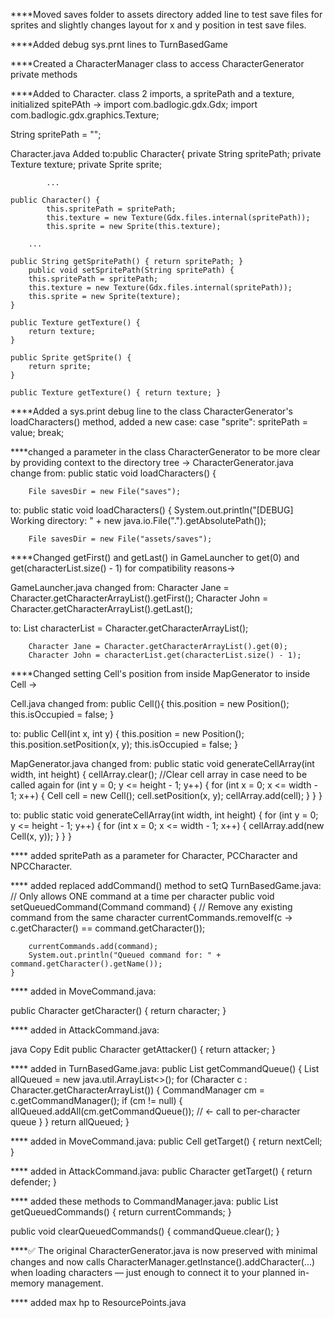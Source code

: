 ****Moved saves folder to assets directory added line to test save files for sprites and slightly changes layout for x and y position in test save files.

****Added debug sys.prnt lines to TurnBasedGame

****Created a CharacterManager class to access CharacterGenerator private methods

****Added to Character. class 2 imports, a spritePath and a texture, initialized spitePAth ->
import com.badlogic.gdx.Gdx;
import com.badlogic.gdx.graphics.Texture;

String spritePath = "";

Character.java
Added to:public Character{
private String spritePath;
private Texture texture;
private Sprite sprite;

	      	...

	public Character() {
        	this.spritePath = spritePath;
        	this.texture = new Texture(Gdx.files.internal(spritePath));
        	this.sprite = new Sprite(this.texture);

		...

	public String getSpritePath() { return spritePath; }
    	public void setSpritePath(String spritePath) {
        this.spritePath = spritePath;
        this.texture = new Texture(Gdx.files.internal(spritePath));
        this.sprite = new Sprite(texture);
    }

    public Texture getTexture() {
        return texture;
    }

    public Sprite getSprite() {
        return sprite;
    }

    public Texture getTexture() { return texture; }




****Added a sys.print debug line to the class CharacterGenerator's loadCharacters() method, added a new case:
case "sprite":
spritePath = value;
break;

****changed a parameter in the class CharacterGenerator to be more clear by providing context to the directory tree ->
CharacterGenerator.java
change from:
public static void loadCharacters() {

        File savesDir = new File("saves");

to:
public static void loadCharacters() {
System.out.println("[DEBUG] Working directory: " + new java.io.File(".").getAbsolutePath());

        File savesDir = new File("assets/saves");

****Changed getFirst() and getLast() in GameLauncher to get(0) and get(characterList.size() - 1) for compatibility reasons->

GameLauncher.java
changed from:
Character Jane = Character.getCharacterArrayList().getFirst();
Character John = Character.getCharacterArrayList().getLast();

to:
List<GameCharacter> characterList = Character.getCharacterArrayList();

        Character Jane = Character.getCharacterArrayList().get(0);
        Character John = characterList.get(characterList.size() - 1);


****Changed setting Cell's position from inside MapGenerator to inside Cell ->

Cell.java
changed from:
public Cell(){
this.position = new Position();
this.isOccupied = false;
}

to:
public Cell(int x, int y) {
this.position = new Position();
this.position.setPosition(x, y);
this.isOccupied = false;
}


MapGenerator.java
changed from:
public static void generateCellArray(int width, int height) {
cellArray.clear(); //Clear cell array in case need to be called again
for (int y = 0; y <= height - 1; y++) {
for (int x = 0; x <= width - 1; x++) {
Cell cell = new Cell();
cell.setPosition(x, y);
cellArray.add(cell);
}
}
}


to:
public static void generateCellArray(int width, int height) {
for (int y = 0; y <= height - 1; y++) {
for (int x = 0; x <= width - 1; x++) {
cellArray.add(new Cell(x, y));
}
}
}

**** added spritePath as a parameter for Character, PCCharacter and NPCCharacter. 

**** added replaced addCommand() method to setQ TurnBasedGame.java:
// Only allows ONE command at a time per character
public void setQueuedCommand(Command command) {
// Remove any existing command from the same character
currentCommands.removeIf(c -> c.getCharacter() == command.getCharacter());

        currentCommands.add(command);
        System.out.println("Queued command for: " + command.getCharacter().getName());
    }

**** added in MoveCommand.java:

public Character getCharacter() {
return character;
}

**** added in AttackCommand.java:

java
Copy
Edit
public Character getAttacker() {
return attacker;
}

**** added in TurnBasedGame.java:
public List<Command> getCommandQueue() {
List<Command> allQueued = new java.util.ArrayList<>();
for (Character c : Character.getCharacterArrayList()) {
CommandManager cm = c.getCommandManager();
if (cm != null) {
allQueued.addAll(cm.getCommandQueue()); // ← call to per-character queue
}
}
return allQueued;
}

**** added in MoveCommand.java:
public Cell getTarget() {
return nextCell;
}

**** added in AttackCommand.java:
public Character getTarget() {
return defender;
}

**** added these methods to CommandManager.java:
public List<Command> getQueuedCommands() {
return currentCommands;
}

public void clearQueuedCommands() {
commandQueue.clear();
}

****✅ The original CharacterGenerator.java is now preserved with minimal changes and 
now calls CharacterManager.getInstance().addCharacter(...) when loading characters 
— just enough to connect it to your planned in-memory management.


**** added max hp to ResourcePoints.java
